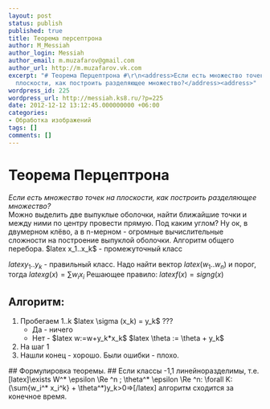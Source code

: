```yaml
---
layout: post
status: publish
published: true
title: Теорема персептрона
author: M_Messiah
author_login: Messiah
author_email: m.muzafarov@gmail.com
author_url: http://m.muzafarov.vk.com
excerpt: "# Теорема Перцептрона #\r\n<address>Если есть множество точек на
  плоскости, как построить разделяющее множество?</address><address>"
wordpress_id: 225
wordpress_url: http://messiah.ks8.ru/?p=225
date: 2012-12-12 13:12:45.000000000 +06:00
categories:
- Обработка изображений
tags: []
comments: []
---
```

# Теорема Перцептрона #
<address>Если есть множество точек на плоскости, как построить разделяющее множество?</address><address></address>Можно выделить две выпуклые оболочки, найти ближайшие точки и между ними по центру провести прямую. Под каким углом?
Ну ок, в двумерном клёво, а в n-мерном - огромные вычислительные сложности на построение выпуклой оболочки.
Алгоритм общего перебора.
$latex x_1..x_k$ - промежуточный класс

$latex y_1..y_k$ - правильный класс.
Надо найти вектор $latex (w_1..w_n)$ и порог, тогда $latex g(x)=\sum{w_i x_i}$
Решающее правило: $latex f(x)= sign{g(x)}$
## Алгоритм: ##
<ol>
	<li>Пробегаем 1..k
$latex \sigma (x_k) = y_k$ ???
<ul>
	<li>Да - ничего</li>
	<li>Нет - $latex w:=w+y_k*x_k$
$latex \theta := \theta + y_k$</li>
</ul>
</li>
	<li>На шаг 1</li>
	<li>Нашли конец - хорошо. Были ошибки - плохо.</li>
</ol>
## Формулировка теоремы. ##
Если классы -1,1 линейноразделимы, т.е. [latex]\exists W^* \epsilon \Re ^n ; \theta^* \epsilon \Re ^n: \forall K: (\sum{w_i^* x_i^k} + \theta^*)y_k>0=>[/latex] алгоритм сходится за конечное время.
